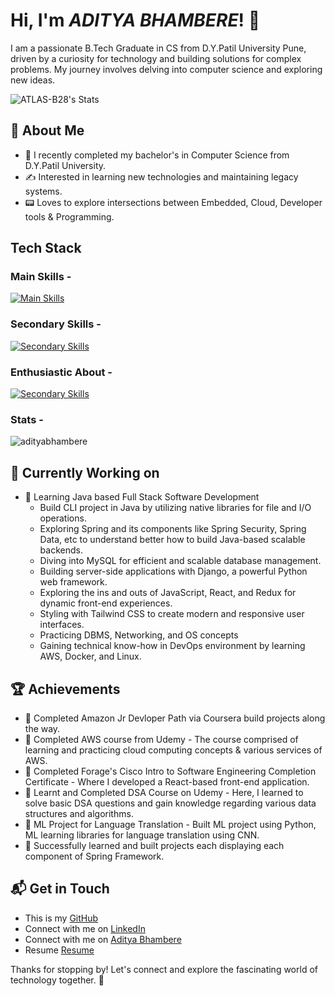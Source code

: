# Hi, I'm ***ADITYA BHAMBERE***! 👋

I am a passionate B.Tech Graduate in CS from D.Y.Patil University Pune, driven by a curiosity for technology and building solutions for complex problems. My journey involves delving into computer science and exploring new ideas.

![ATLAS-B28's Stats](https://github-readme-stats.vercel.app/api?username=ATLAS-B28&theme=vue-dark&show_icons=true&hide_border=true&count_private=true)

## 🚀 About Me

- 🔭 I recently completed my bachelor's in Computer Science from D.Y.Patil University.
- ✍️ Interested in learning new technologies and maintaining legacy systems.
- 📟 Loves to explore intersections between Embedded, Cloud, Developer tools & Programming.  

## Tech Stack
### Main Skills -
[![Main Skills](https://skillicons.dev/icons?i=java,spring,js,py,mysql,mongodb,git)](https://skillicons.dev)
### Secondary Skills -
[![Secondary Skills](https://skillicons.dev/icons?i=docker,aws,cpp,maven,postman,rabbitmq,cs,dotnet,django,sqlite,ubuntu)](https://skillicons.dev)
### Enthusiastic About - 
[![Secondary Skills](https://skillicons.dev/icons?i=go,kotlin,scala,rust,elixir)](https://skillicons.dev)

### Stats -
<p><img src="https://github-readme-stats.vercel.app/api/top-langs?username=ATLAS-B28&show_icons=true&locale=en&layout=compact" alt="adityabhambere" /></p>

## 🔭 Currently Working on

- 🚀 Learning Java based Full Stack Software Development
  - Build CLI project in Java by utilizing native libraries for file and I/O operations. 
  - Exploring Spring and its components like Spring Security, Spring Data, etc to understand better how to build
    Java-based scalable backends.
  - Diving into MySQL for efficient and scalable database management.
  - Building server-side applications with Django, a powerful Python web framework.
  - Exploring the ins and outs of JavaScript, React, and Redux for dynamic front-end experiences.
  - Styling with Tailwind CSS to create modern and responsive user interfaces.
  - Practicing DBMS, Networking, and OS concepts
  - Gaining technical know-how in DevOps environment by learning AWS, Docker, and Linux.

 ## 🏆 Achievements
- 🌟 Completed Amazon Jr Devloper Path via Coursera build projects along the way.
- 🌟 Completed AWS course from Udemy - The course comprised of learning and practicing cloud computing concepts & various services of AWS. 
- 🌟 Completed Forage's Cisco Intro to Software Engineering Completion Certificate - Where I developed a React-based front-end application.
- 🌟 Learnt and Completed DSA Course on Udemy - Here, I learned to solve basic DSA questions and gain knowledge regarding various data structures and algorithms.
- 🌟 ML Project for Language Translation - Built ML project using Python, ML learning libraries for language translation using CNN.
- 🌟 Successfully learned and built projects each displaying each component of Spring Framework.


## 📬 Get in Touch

- This is my [GitHub](https://github.com/ATLAS-B28)
- Connect with me on [LinkedIn](https://www.linkedin.com/in/aditya-bhambere-7a96a9225/)
- Connect with me on [Aditya Bhambere](https://adityabhambere.notion.site/Aditya-Bhambere-a006a7eff5824a8eb46b2f4a9441bff7)
- Resume [Resume](https://adityabhambere.notion.site/Resume-c1afca17620444bb88101d91e997b8f6)

Thanks for stopping by! Let's connect and explore the fascinating world of technology together. 🚀



<!--

Here are some ideas to get you started:

- 🔭 I’m currently working on ...
- 🌱 I’m currently learning ...
- 👯 I’m looking to collaborate on ...
- 🤔 I’m looking for help with ...
- 💬 Ask me about ...
- 📫 How to reach me: ...
- 😄 Pronouns: ...
- ⚡ Fun fact: ...
--!>
